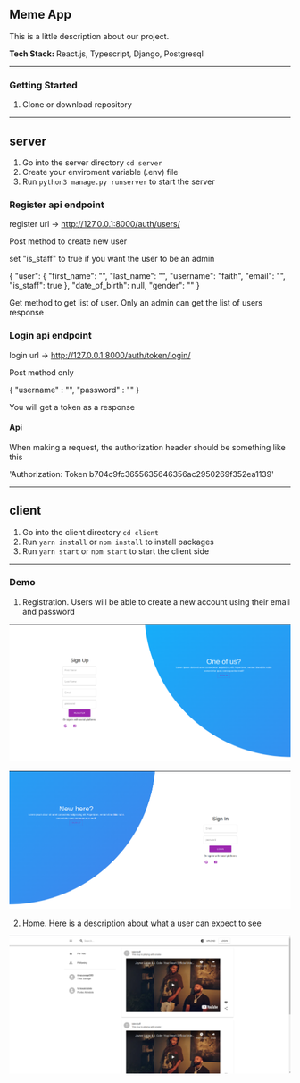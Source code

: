 ## Meme App

This is a little description about our project.

**Tech Stack:** React.js, Typescript, Django, Postgresql

---

### Getting Started

1. Clone or download repository

---

## server
1. Go into the server directory `cd server`
2. Create your enviroment variable (.env) file
3. Run `python3 manage.py runserver` to start the server

### Register api endpoint
register url -> http://127.0.0.1:8000/auth/users/

Post method to create new user

set "is_staff" to true if you want the user to be an admin

{
    "user": {
        "first_name": "",
        "last_name": "",
        "username": "faith",
        "email": "",
        "is_staff": true
    },
    "date_of_birth": null,
    "gender": ""
}

Get method to get list of user. Only an admin can get the list of users response

### Login api endpoint

login url -> http://127.0.0.1:8000/auth/token/login/

Post method only

{
    "username" : "",
    "password" : ""
}

You will get a token as a response

#### Api
 When making a request, the authorization header should be something like this
 
 'Authorization: Token b704c9fc3655635646356ac2950269f352ea1139'

---

## client
1. Go into the client directory `cd client`
2. Run `yarn install` or `npm install` to install packages
3. Run `yarn start` or `npm start` to start the client side

---

### Demo

1. Registration. Users will be able to create a new account using their email and password

![SignUp Demo](demo/images/register.png)

![SignIn Demo](demo/images/login.png)

2. Home. Here is a description about what a user can expect to see

![Home Page](demo/images/home.png)
